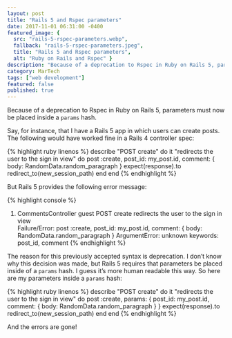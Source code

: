 ```yaml
---
layout: post
title: "Rails 5 and Rspec parameters"
date: 2017-11-01 06:31:00 -0400
featured_image: {
  src: "rails-5-rspec-parameters.webp",
  fallback: "rails-5-rspec-parameters.jpeg",
  title: "Rails 5 and Rspec parameters",
  alt: "Ruby on Rails and Rspec" }
description: "Because of a deprecation to Rspec in Ruby on Rails 5, parameters must now be placed inside a params hash."
category: MarTech
tags: ["web development"]
featured: false
published: true
---
```


Because of a deprecation to Rspec in Ruby on Rails 5, parameters must now be placed inside a `params` hash.

Say, for instance, that I have a Rails 5 app in which users can create posts. The following would have worked fine in a Rails 4 controller spec:

{% highlight ruby linenos %}
describe "POST create" do
  it "redirects the user to the sign in view" do
    post :create, post_id: my_post.id, comment: { body: RandomData.random_paragraph }
    expect(response).to redirect_to(new_session_path)
  end
end
{% endhighlight %}

But Rails 5 provides the following error message:

{% highlight console %}
1) CommentsController guest POST create redirects the user to the sign in view   
  Failure/Error: post :create, post_id: my_post.id, comment: { body: RandomData.random_paragraph }
  ArgumentError: unknown keywords: post_id, comment
{% endhighlight %}

The reason for this previously accepted syntax is deprecation. I don’t know why this decision was made, but Rails 5 requires that parameters be placed inside of a `params` hash. I guess it’s more human readable this way. So here are my parameters inside a `params` hash:

{% highlight ruby linenos %}
describe "POST create" do
  it "redirects the user to the sign in view" do
    post :create, params: { post_id: my_post.id, comment: { body: RandomData.random_paragraph } }
    expect(response).to redirect_to(new_session_path)
  end
end
{% endhighlight %}

And the errors are gone!